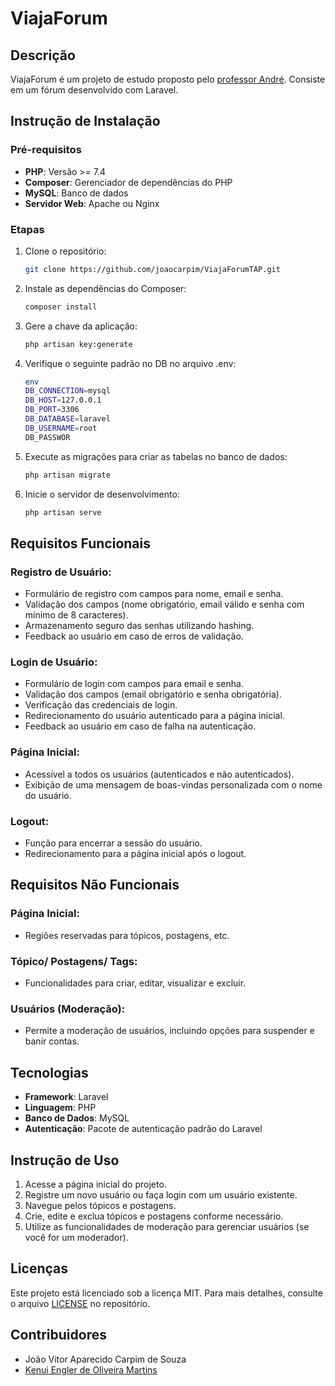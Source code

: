 # ViajaForum

## Descrição
ViajaForum é um projeto de estudo proposto pelo [professor André](https://github.com/profAndreSouza). Consiste em um fórum desenvolvido com Laravel.

## Instrução de Instalação

### Pré-requisitos
- **PHP**: Versão >= 7.4
- **Composer**: Gerenciador de dependências do PHP
- **MySQL**: Banco de dados
- **Servidor Web**: Apache ou Nginx

### Etapas
1. Clone o repositório:
   ```bash
   git clone https://github.com/joaocarpim/ViajaForumTAP.git

2. Instale as dependências do Composer:

   ```bash
   composer install

3. Gere a chave da aplicação:

   ```bash
   php artisan key:generate

5. Verifique o seguinte padrão no DB no arquivo .env:

   ```bash
   env
   DB_CONNECTION=mysql
   DB_HOST=127.0.0.1
   DB_PORT=3306
   DB_DATABASE=laravel
   DB_USERNAME=root
   DB_PASSWOR

6. Execute as migrações para criar as tabelas no banco de dados:

   ```bash
   php artisan migrate

7. Inicie o servidor de desenvolvimento:

   ```bash
   php artisan serve

## Requisitos Funcionais

### Registro de Usuário:
- Formulário de registro com campos para nome, email e senha.
- Validação dos campos (nome obrigatório, email válido e senha com mínimo de 8 caracteres).
- Armazenamento seguro das senhas utilizando hashing.
- Feedback ao usuário em caso de erros de validação.

### Login de Usuário:
- Formulário de login com campos para email e senha.
- Validação dos campos (email obrigatório e senha obrigatória).
- Verificação das credenciais de login.
- Redirecionamento do usuário autenticado para a página inicial.
- Feedback ao usuário em caso de falha na autenticação.

### Página Inicial:
- Acessível a todos os usuários (autenticados e não autenticados).
- Exibição de uma mensagem de boas-vindas personalizada com o nome do usuário.

### Logout:
- Função para encerrar a sessão do usuário.
- Redirecionamento para a página inicial após o logout.

## Requisitos Não Funcionais

### Página Inicial:
- Regiões reservadas para tópicos, postagens, etc.

### Tópico/ Postagens/ Tags:
- Funcionalidades para criar, editar, visualizar e excluir.

### Usuários (Moderação):
- Permite a moderação de usuários, incluindo opções para suspender e banir contas.

## Tecnologias

- **Framework**: Laravel
- **Linguagem**: PHP
- **Banco de Dados**: MySQL
- **Autenticação**: Pacote de autenticação padrão do Laravel

## Instrução de Uso

1. Acesse a página inicial do projeto.
2. Registre um novo usuário ou faça login com um usuário existente.
3. Navegue pelos tópicos e postagens.
4. Crie, edite e exclua tópicos e postagens conforme necessário.
5. Utilize as funcionalidades de moderação para gerenciar usuários (se você for um moderador).

## Licenças

Este projeto está licenciado sob a licença MIT. Para mais detalhes, consulte o arquivo [LICENSE](LICENSE) no repositório.

## Contribuidores

- João Vitor Aparecido Carpim de Souza
- [Kenui Engler de Oliveira Martins](https://github.com/kenui)




